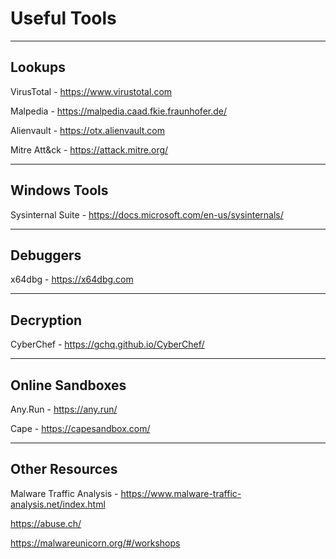 # Useful Tools
---

## Lookups

VirusTotal - https://www.virustotal.com  

Malpedia - https://malpedia.caad.fkie.fraunhofer.de/   

Alienvault - https://otx.alienvault.com  

Mitre Att&ck - https://attack.mitre.org/  

---

## Windows Tools

Sysinternal Suite - https://docs.microsoft.com/en-us/sysinternals/

---

## Debuggers

x64dbg - https://x64dbg.com

---

## Decryption

CyberChef - https://gchq.github.io/CyberChef/

---

## Online Sandboxes

Any.Run - https://any.run/  

Cape - https://capesandbox.com/  

---

## Other Resources

Malware Traffic Analysis - https://www.malware-traffic-analysis.net/index.html  

https://abuse.ch/  

https://malwareunicorn.org/#/workshops  

